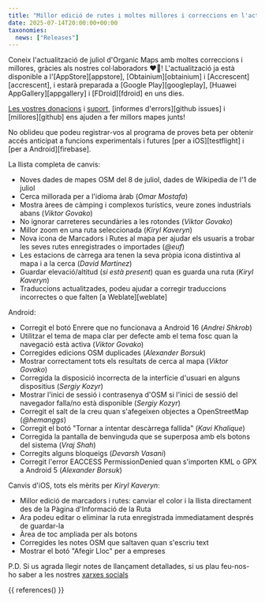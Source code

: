 ```yaml
---
title: "Millor edició de rutes i moltes millores i correccions en l'actualització d'Organic Maps de juliol 2025"
date: 2025-07-14T20:00:00+00:00
taxonomies:
  news: ["Releases"]
---
```


Coneix l'actualització de juliol d'Organic Maps amb moltes correccions i millores, gràcies als nostres col·laboradors ❤️💪! L'actualització ja està disponible a l'[AppStore][appstore], [Obtainium][obtainium] i [Accrescent][accrescent], i estarà preparada a [Google Play][googleplay], [Huawei AppGallery][appgallery] i [FDroid][fdroid] en uns dies.

[Les vostres donacions](@/donate/index.ca.md) i [suport](@/contribute/index.ca.md), [informes d'errors][github issues] i [millores][github] ens ajuden a fer millors mapes junts!

No oblideu que podeu registrar-vos al programa de proves beta per obtenir accés anticipat a funcions experimentals i futures [per a iOS][testflight] i [per a Android][firebase].

La llista completa de canvis:
- Noves dades de mapes OSM del 8 de juliol, dades de Wikipedia de l'1 de juliol
- Cerca millorada per a l'idioma àrab (_Omar Mostafa_)
- Mostra àrees de càmping i complexos turístics, veure zones industrials abans (_Viktor Govako_)
- No ignorar carreteres secundàries a les rotondes (_Viktor Govako_)
- Millor zoom en una ruta seleccionada (_Kiryl Kaveryn_)
- Nova icona de Marcadors i Rutes al mapa per ajudar els usuaris a trobar les seves rutes enregistrades o importades (_@euf_)
- Les estacions de càrrega ara tenen la seva pròpia icona distintiva al mapa i a la cerca (_David Martinez_)
- Guardar elevació/altitud (_si està present_) quan es guarda una ruta (_Kiryl Kaveryn_)
- Traduccions actualitzades, podeu ajudar a corregir traduccions incorrectes o que falten [a Weblate][weblate]

Android:
- Corregit el botó Enrere que no funcionava a Android 16 (_Andrei Shkrob_)
- Utilitzar el tema de mapa clar per defecte amb el tema fosc quan la navegació està activa (_Viktor Govako_)
- Corregides edicions OSM duplicades (_Alexander Borsuk_)
- Mostrar correctament tots els resultats de cerca al mapa (_Viktor Govako_)
- Corregida la disposició incorrecta de la interfície d'usuari en alguns dispositius (_Sergiy Kozyr_)
- Mostrar l'inici de sessió i contrasenya d'OSM si l'inici de sessió del navegador falla/no està disponible (_Sergiy Kozyr_)
- Corregit el salt de la creu quan s'afegeixen objectes a OpenStreetMap (_@hemanggs_)
- Corregit el botó "Tornar a intentar descàrrega fallida" (_Kavi Khalique_)
- Corregida la pantalla de benvinguda que se superposa amb els botons del sistema (_Vraj Shah_)
- Corregits alguns bloqueigs (_Devarsh Vasani_)
- Corregit l'error EACCESS PermissionDenied quan s'importen KML o GPX a Android 5 (_Alexander Borsuk_)

Canvis d'iOS, tots els mèrits per _Kiryl Kaveryn_:
- Millor edició de marcadors i rutes: canviar el color i la llista directament des de la Pàgina d'Informació de la Ruta
- Ara podeu editar o eliminar la ruta enregistrada immediatament després de guardar-la
- Àrea de toc ampliada per als botons
- Corregides les notes OSM que saltaven quan s'escriu text
- Mostrar el botó "Afegir Lloc" per a empreses

P.D. Si us agrada llegir notes de llançament detallades, si us plau feu-nos-ho saber a les nostres [xarxes socials](/ca/#comunitat)

{{ references() }}
